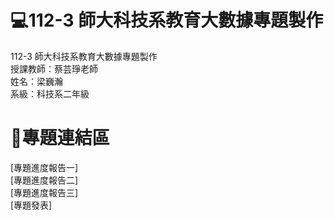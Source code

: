 # 💻112-3 師大科技系教育大數據專題製作
112-3 師大科技系教育大數據專題製作  
授課教師：蔡芸琤老師  
姓名：梁巍瀚  
系級：科技系二年級  
# 📁專題連結區 
[專題進度報告一]<br/>
[專題進度報告二]<br/>
[專題進度報告三]<br/>
[專題發表]<br/>

